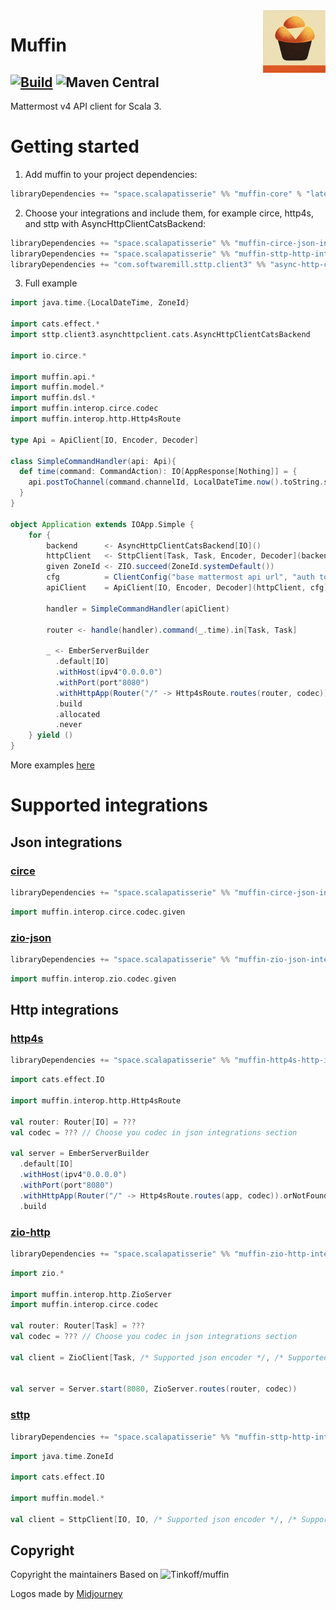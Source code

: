 <img align="right" src="images/logo.png" height="100px" style="padding-left: 20px"/>

# Muffin

[![Build](https://github.com/scalapatisserie/muffin/workflows/CI/badge.svg)](https://github.com/scalapatisserie/muffin-original/actions?query=workflow%3ACI+branch%3Amaster)
![Maven Central](https://img.shields.io/maven-central/v/space.scalapatisserie/muffin-core_3)
----

Mattermost v4 API client for Scala 3.

# Getting started


1. Add muffin to your project dependencies:

```sbt
libraryDependencies += "space.scalapatisserie" %% "muffin-core" % "latest version in badge"
```

2. Choose your integrations and include them, 
for example circe, http4s, and sttp with AsyncHttpClientCatsBackend:

```sbt
libraryDependencies += "space.scalapatisserie" %% "muffin-circe-json-interop" % "latest version in badge"
libraryDependencies += "space.scalapatisserie" %% "muffin-sttp-http-interop" % "latest version in badge"
libraryDependencies += "com.softwaremill.sttp.client3" %% "async-http-client-backend-cats" % "3.7.6"
```

3. Full example

```scala
import java.time.{LocalDateTime, ZoneId}

import cats.effect.*
import sttp.client3.asynchttpclient.cats.AsyncHttpClientCatsBackend

import io.circe.*

import muffin.api.*
import muffin.model.*
import muffin.dsl.*
import muffin.interop.circe.codec
import muffin.interop.http.Http4sRoute

type Api = ApiClient[IO, Encoder, Decoder]

class SimpleCommandHandler(api: Api){
  def time(command: CommandAction): IO[AppResponse[Nothing]] = {
    api.postToChannel(command.channelId, LocalDateTime.now().toString.some).as(ok)
  }
}

object Application extends IOApp.Simple {
    for {
        backend      <- AsyncHttpClientCatsBackend[IO]()
        httpClient   <- SttpClient[Task, Task, Encoder, Decoder](backend)
        given ZoneId <- ZIO.succeed(ZoneId.systemDefault())
        cfg          = ClientConfig("base mattermost api url", "auth token", "bot name", "your service base url")
        apiClient    = ApiClient[IO, Encoder, Decoder](httpClient, cfg)(codec)
      
        handler = SimpleCommandHandler(apiClient)
      
        router <- handle(handler).command(_.time).in[Task, Task]
      
        _ <- EmberServerBuilder
          .default[IO]
          .withHost(ipv4"0.0.0.0")
          .withPort(port"8080")
          .withHttpApp(Router("/" -> Http4sRoute.routes(router, codec)).orNotFound)
          .build
          .allocated
          .never
    } yield ()
}
```

More examples [here](https://github.com/little-inferno/muffin/tree/oss/modules/examples)

# Supported integrations

## Json integrations

### [circe](https://github.com/circe/circe)

```sbt
libraryDependencies += "space.scalapatisserie" %% "muffin-circe-json-interop" % "latest version in badge"
```

```scala
import muffin.interop.circe.codec.given
```

### [zio-json](https://github.com/zio/zio-json)

```sbt
libraryDependencies += "space.scalapatisserie" %% "muffin-zio-json-interop" % "latest version in badge"
```

```scala
import muffin.interop.zio.codec.given
```

## Http integrations

### [http4s](https://github.com/http4s/http4s)

```sbt
libraryDependencies += "space.scalapatisserie" %% "muffin-http4s-http-interop" % "latest version in badge"
```

```scala
import cats.effect.IO

import muffin.interop.http.Http4sRoute

val router: Router[IO] = ???
val codec = ??? // Choose you codec in json integrations section

val server = EmberServerBuilder
  .default[IO]
  .withHost(ipv4"0.0.0.0")
  .withPort(port"8080")
  .withHttpApp(Router("/" -> Http4sRoute.routes(app, codec)).orNotFound)
  .build
```

### [zio-http](https://github.com/dream11/zio-http)

```sbt
libraryDependencies += "space.scalapatisserie" %% "muffin-zio-http-interop" % "latest version in badge"
```

```scala
import zio.*

import muffin.interop.http.ZioServer
import muffin.interop.circe.codec

val router: Router[Task] = ???
val codec = ??? // Choose you codec in json integrations section

val client = ZioClient[Task, /* Supported json encoder */, /* Supported json decoder */](codec)


val server = Server.start(8080, ZioServer.routes(router, codec))
```

### [sttp](https://github.com/softwaremill/sttp)

```sbt
libraryDependencies += "space.scalapatisserie" %% "muffin-sttp-http-interop" % "latest version in badge"
```

```scala
import java.time.ZoneId

import cats.effect.IO

import muffin.model.*

val client = SttpClient[IO, IO, /* Supported json encoder */, /* Supported json decoder */](backend, codec)
```

## Copyright

Copyright the maintainers
Based on ![Tinkoff/muffin](https://github.com/tinkoff/muffin)

Logos made by [Midjourney](https://discord.com/channels/662267976984297473/976997500349186119/1016053747639656498)
